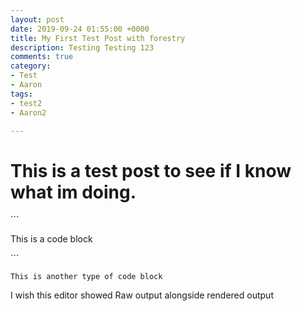 ```yaml
---
layout: post
date: 2019-09-24 01:55:00 +0000
title: My First Test Post with forestry
description: Testing Testing 123
comments: true
category:
- Test
- Aaron
tags:
- test2
- Aaron2

---
```

# This is a test post to see if I know what im doing.

\`\`\`

This is a code block

\`\`\`

<code>This is another type of code block</code>

I wish this editor showed Raw output alongside rendered output